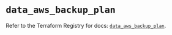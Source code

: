 # `data_aws_backup_plan`

Refer to the Terraform Registry for docs: [`data_aws_backup_plan`](https://registry.terraform.io/providers/hashicorp/aws/6.4.0/docs/data-sources/backup_plan).
